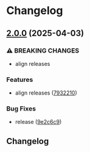 # Changelog

## [2.0.0](https://github.com/kubecloudscaler/kubecloudscaler/compare/v1.0.0...v2.0.0) (2025-04-03)


### ⚠ BREAKING CHANGES

* align releases

### Features

* align releases ([7932210](https://github.com/kubecloudscaler/kubecloudscaler/commit/79322101ef45f29e1016ec88357f7a4cd16e5a23))


### Bug Fixes

* release ([9e2c6c9](https://github.com/kubecloudscaler/kubecloudscaler/commit/9e2c6c9825d0509fc56869974ff246126fa8131f))

## Changelog
